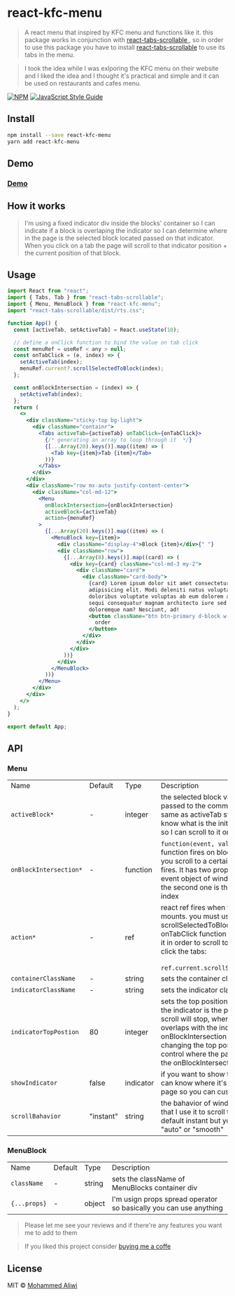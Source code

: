 # react-kfc-menu

> A react menu that inspired by KFC menu and functions like it.
> this package works in conjunction with <a href="https://www.npmjs.com/package/react-tabs-scrollable" target="_blank" rel="noopener"><span>react-tabs-scrollable</span> </a>, so in order to use this package you have to install <a href="https://www.npmjs.com/package/react-tabs-scrollable" target="_blank" rel="noopener"><span>react-tabs-scrollable</span></a> to use its tabs in the menu.

> I took the idea while I was exlporing the KFC menu on their website and I liked the idea and I thought it's practical and simple and it can be used on restaurants and cafes menu.

[![NPM](https://img.shields.io/npm/v/react-kfc-menu.svg)](https://www.npmjs.com/package/react-kfc-menu) [![JavaScript Style Guide](https://img.shields.io/badge/code_style-standard-brightgreen.svg)](https://standardjs.com)

## Install

```bash
npm install --save react-kfc-menu
yarn add react-kfc-menu
```

## Demo

### <a href="https://react-kfc-menu.vercel.app" target="_blank" rel="noopener"><span>Demo</span> </a>

## How it works

> I'm using a fixed indicator div inside the blocks' container so I can indicate if a block is overlaping the indicator so I can determine where in the page is the selected block located passed on that indicator.
> When you click on a tab the page will scroll to that indicator position + the current position of that block.

## Usage

```jsx
import React from "react";
import { Tabs, Tab } from "react-tabs-scrollable";
import { Menu, MenuBlock } from "react-kfc-menu";
import "react-tabs-scrollable/dist/rts.css";

function App() {
  const [activeTab, setActiveTab] = React.useState(10);

  // define a onClick function to bind the value on tab click
  const menuRef = useRef < any > null;
  const onTabClick = (e, index) => {
    setActiveTab(index);
    menuRef.current?.scrollSelectedToBlock(index);
  };

  const onBlockIntersection = (index) => {
    setActiveTab(index);
  };
  return (
    <>
      <div className="sticky-top bg-light">
        <div className="containr">
          <Tabs activeTab={activeTab} onTabClick={onTabClick}>
            {/* generating an array to loop through it  */}
            {[...Array(20).keys()].map((item) => (
              <Tab key={item}>Tab {item}</Tab>
            ))}
          </Tabs>
        </div>
      </div>
      <div className="row mx-auto justify-content-center">
        <div className="col-md-12">
          <Menu
            onBlockIntersection={onBlockIntersection}
            activeBlock={activeTab}
            action={menuRef}
          >
            {[...Array(20).keys()].map((item) => (
              <MenuBlock key={item}>
                <div className="display-4">Block {item}</div>{" "}
                <div className="row">
                  {[...Array(8).keys()].map((card) => (
                    <div key={card} className="col-md-3 my-2">
                      <div className="card">
                        <div className="card-body">
                          {card} Lorem ipsum dolor sit amet consectetur,
                          adipisicing elit. Modi deleniti natus voluptates
                          doloribus voluptate voluptas ab eum dolorem asperiores
                          sequi consequatur magnam architecto iure sed tempora,
                          doloremque nam? Nesciunt, ad!
                          <button className="btn btn-primary d-block w-100 mt-2">
                            order
                          </button>
                        </div>
                      </div>
                    </div>
                  ))}
                </div>
              </MenuBlock>
            ))}
          </Menu>
        </div>
      </div>
    </>
  );
}

export default App;
```

## API

### Menu

<table>
    <tr>
        <td>Name</td>
        <td>Default</td>
        <td>Type</td>
        <td>Description</td>
    </tr>
    <tr>
        <td><code>activeBlock*</code> </td>
        <td>-</td>
        <td>integer</td>
        <td>the selected block value which must be passed to the commponent, and it's the same as activeTab state (I'm using it just to know what is the initial state of the block so I can scroll to it on the first mount)</td>
    </tr>
    <tr>
        <td><code>onBlockIntersection*</code></td>
        <td>-</td>
        <td>function</td>
        <td> <code>function(event, value) =&gt; void</code> callback function fires on block intersection.
        When you scroll to a certain block this function fires. It has two props, the first one is the event object of window.onscroll function the second one is the intersected block index</td>
    </tr>
    <tr>
        <td><code>action*</code></td>
        <td>-</td>
        <td>ref</td>
        <td>react ref fires when the component mounts. you must use it in order to use the scrollSelectedToBlock function inside onTabClick function and pass the index to it in order to scroll to the block when you click the tabs: <br />
                <br />  <code>ref.current.scrollSelectedToBlock(index)</code> </div> 
        <br/>
        <span></span>
     </td>
    </tr>
        <tr>
        <td><code>containerClassName</code></td>
        <td>-</td>
        <td>string</td>
        <td>sets the container className of the blocks</td>
    </tr>
      </tr>
        <tr>
        <td><code>indicatorClassName</code></td>
        <td>-</td>
        <td>string</td>
        <td> sets the indicator className </td>
    </tr>
      </tr>
        <tr>
        <td><code>indicatorTopPostion</code></td>
        <td>80</td>
        <td>integer</td>
        <td> sets the top position of the indicator.
        Note : the indicator is the point where the page's scroll will stop, where a certain block overlaps with the indicator, the onBlockIntersection will trigger,
         so by changing the top position of it, you can control where the page will land and where the onBlockIntersection will trigger.
         </td>
    </tr>
     <tr>
        <td><code>showIndicator</code></td>
        <td>false</td>
        <td>indicator</td>
        <td> if you want to show the indicator so you can know where it's exactly located in the page so you can customize its position  </td>
    </tr>
     <tr>
        <td><code>scrollBahavior</code></td>
        <td>"instant"</td>
        <td>string</td>
        <td>  the bahavior of window.scrollTo() function that I use it to scroll to the selected block.
            default instant but you can change it to "auto" or "smooth"
          </td>
    </tr>
</table>

### MenuBlock

<table>
    <tr>
        <td>Name</td>
        <td>Default</td>
        <td>Type</td>
        <td>Description</td>
    </tr>
     <tr>
        <td><code>className</code> </td>
        <td>-</td>
        <td>string</td>
        <td>sets the className of MenuBlocks container div</td>
    </tr>
    <tr>
        <td><code>{...props}</code> </td>
        <td>-</td>
        <td>object</td>
        <td>I'm usign props spread operator so basically you can use anything </td>
    </tr>

</table>

> Please let me see your reviews and if there're any features you want me to add to them

> If you liked this project consider <a href="https://www.buymeacoffee.com/Mooder" target="_blank" rel="noopener"><span>buying me a coffe</span> </a>

## License

MIT © [Mohammed Aliwi](https://github.com/Mood-al)
